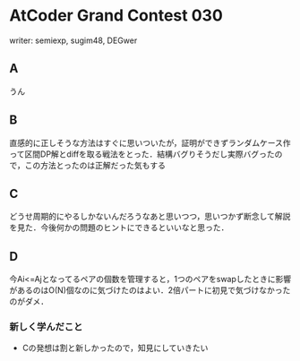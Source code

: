 # AtCoder Grand Contest 030
writer: semiexp, sugim48, DEGwer
## A
うん

## B
直感的に正しそうな方法はすぐに思いついたが，証明ができずランダムケース作って区間DP解とdiffを取る戦法をとった．結構バグりそうだし実際バグったので，この方法とったのは正解だった気もする

## C
どうせ周期的にやるしかないんだろうなあと思いつつ，思いつかず断念して解説を見た．今後何かの問題のヒントにできるといいなと思った．

## D
今Ai<=Ajとなってるペアの個数を管理すると，1つのペアをswapしたときに影響があるのはO(N)個なのに気づけたのはよい．2倍パートに初見で気づけなかったのがダメ．

### 新しく学んだこと
* Cの発想は割と新しかったので，知見にしていきたい
